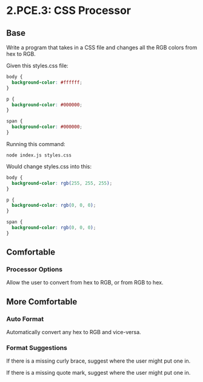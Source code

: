 # 2.PCE.3: CSS Processor

## Base

Write a program that takes in a CSS file and changes all the RGB colors from hex to RGB.

Given this styles.css file:

```css
body {
  background-color: #ffffff;
}

p {
  background-color: #000000;
}

span {
  background-color: #000000;
}
```

Running this command:

```text
node index.js styles.css
```

Would change styles.css into this:

```css
body {
  background-color: rgb(255, 255, 255);
}

p {
  background-color: rgb(0, 0, 0);
}

span {
  background-color: rgb(0, 0, 0);
}
```

## Comfortable

### Processor Options

Allow the user to convert from hex to RGB, or from RGB to hex.

## More Comfortable

### Auto Format

Automatically convert any hex to RGB and vice-versa.

### Format Suggestions

If there is a missing curly brace, suggest where the user might put one in.

If there is a missing quote mark, suggest where the user might put one in.

